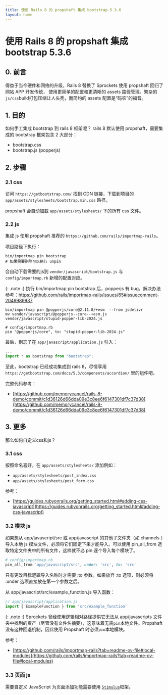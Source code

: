 ```yaml
---
title: 使用 Rails 8 的 propshaft 集成 bootstrap 5.3.6
layout: home
---
```


# 使用 Rails 8 的 propshaft 集成 bootstrap 5.3.6

## 0. 前言

得益于当今硬件和网络的升级，Rails 8 替换了 Sprockets 使用 propshaft 回归了网站 APP 开发传统，
使用更简单的配置和更清晰的 assets 路径管理。繁杂的`js/css`build打包压缩让人头秃，而简约的 assets 配置是“码农”的福音。

## 1. 目的

如何手工集成 bootstrap 到 rails 8 框架呢？
rails 8 默认使用 propshaft，需要集成的 bootstrap 框架包含 2 大部分：

+ bootstrap.css
+ bootstrap.js (popperjs)

## 2. 步骤

### 2.1 css

访问 `https://getbootstrap.com/` 找到 CDN 链接，下载到项目的 `app/assets/stylesheets/bootstrap.min.css` 路径。

propshaft 会自动加载 `app/assets/stylesheets/` 下的所有 css 文件。

### 2.2 js

集成 js 使用 propshaft 推荐的 `https://github.com/rails/importmap-rails`。

项目路径下执行：
```shell
bin/importmap pin bootstrap
# 如果需要删除可以执行 unpin
```
会自动下载需要的js到 `vendor/javascript/bootstrap.js` 与 `config/importmap.rb` 新增的配置对应。

{: .note :}
执行 bin/importmap pin bootstrap 后，popperjs 有 bug，解决办法参考：https://github.com/rails/importmap-rails/issues/65#issuecomment-2049989937

```shell
bin/importmap pin @popperjs/core@2.11.8/+esm  --from jsdelivr
mv vendor/javascript/@popperjs--core--+esm.js vendor/javascript/stupid-popper-lib-2024.js

# config/importmap.rb
pin "@popperjs/core", to: "stupid-popper-lib-2024.js"
```

最后，别忘了在 `app/javascript/application.js` 引入：

```javascript
...
import * as bootstrap from "bootstrap";
```

至此，bootstrap 已经成功集成到 rails 8，尽情享用 `https://getbootstrap.com/docs/5.3/components/accordion/` 里的组件吧。

完整代码参考：

+ [https://github.com/memorycancel/rails-8-demo/commit/c1d36126d66dda09e3c8ee6f6147301df7c37d38](https://github.com/memorycancel/rails-8-demo/commit/c1d36126d66dda09e3c8ee6f6147301df7c37d38)

## 3. 更多

那么如何自定义css和js？

### 3.1 css

按照命名喜好，在 `app/assets/stylesheets/` 添加例如：
+ `app/assets/stylesheets/post_index.css`
+ `app/assets/stylesheets/post_form.css`

参考：

+ [https://guides.rubyonrails.org/getting_started.html#adding-css-javascript](https://guides.rubyonrails.org/getting_started.html#adding-css-javascript)

### 3.2 模块 js

如果想从 app/javascript/src 或 app/javascript 的其他子文件夹（如 channels ）导入本地 js 模块文件，必须将它们固定下来才能导入。可以使用 pin_all_from 选取特定文件夹中的所有文件，这样就不必 pin 逐个导入每个模块了。
```ruby
# config/importmap.rb
pin_all_from 'app/javascript/src', under: 'src', to: 'src'
```

只有更改目标逻辑导入名称时才需要 :to 参数。如果放弃 :to 选项，则必须将 :under 选项直接放在第一个参数之后。

从 app/javascript/src/example_function.js 导入函数：
```javascript
// app/javascript/application.js
import { ExampleFunction } from 'src/example_function'
```

{: .note :}
Sprockets 曾经使用逻辑相对路径提供它无法从 app/javascripts 文件夹中找到的资产（尽管没有文件名摘要），这意味着无需`pin`本地文件。Propshaft 没有这种回退机制，因此使用 Propshaft 时必须`pin`本地模块。

参考：
+ [https://github.com/rails/importmap-rails?tab=readme-ov-file#local-modules](https://github.com/rails/importmap-rails?tab=readme-ov-file#local-modules)

### 3.3 页面 js

需要自定义 JavaScript 为页面添加功能需要使用 [`Stimulus`](https://stimulus.hotwired.dev/)框架。
